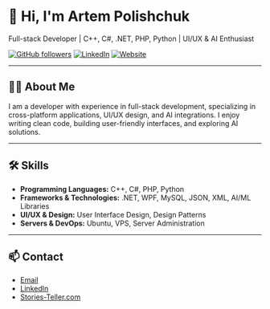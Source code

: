 # 👋 Hi, I'm Artem Polishchuk

Full-stack Developer | C++, C#, .NET, PHP, Python | UI/UX & AI Enthusiast  

[![GitHub followers](https://img.shields.io/github/followers/polartev?label=Follow&style=social)](https://github.com/polartev)
[![LinkedIn](https://img.shields.io/badge/LinkedIn-0A66C2?style=flat&logo=linkedin&logoColor=white)](https://www.linkedin.com/in/artempolishchuk-it/)
[![Website](https://img.shields.io/badge/Website-Stories--Teller.com-blue)](https://stories-teller.com)

---

## 🧑‍💻 About Me
I am a developer with experience in full-stack development, specializing in cross-platform applications, UI/UX design, and AI integrations. I enjoy writing clean code, building user-friendly interfaces, and exploring AI solutions.

---

## 🛠 Skills
- **Programming Languages:** C++, C#, PHP, Python  
- **Frameworks & Technologies:** .NET, WPF, MySQL, JSON, XML, AI/ML Libraries  
- **UI/UX & Design:** User Interface Design, Design Patterns  
- **Servers & DevOps:** Ubuntu, VPS, Server Administration  

---

## 📫 Contact
- [Email](polartev@gmail.com)
- [LinkedIn](https://www.linkedin.com/in/artempolishchuk-it/)  
- [Stories-Teller.com](https://stories-teller.com)
